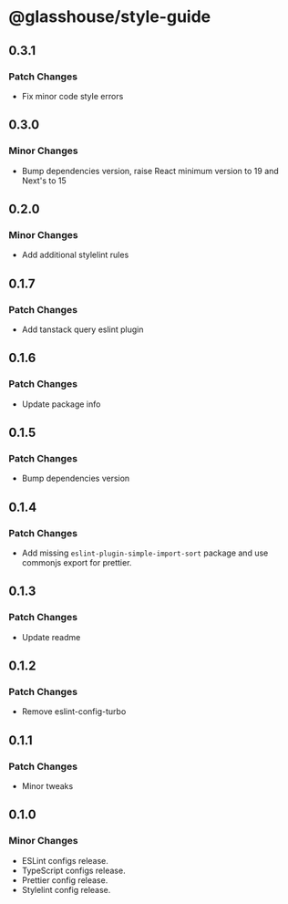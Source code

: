 # @glasshouse/style-guide

## 0.3.1

### Patch Changes

- Fix minor code style errors

## 0.3.0

### Minor Changes

- Bump dependencies version, raise React minimum version to 19 and Next's to 15

## 0.2.0

### Minor Changes

- Add additional stylelint rules

## 0.1.7

### Patch Changes

- Add tanstack query eslint plugin

## 0.1.6

### Patch Changes

- Update package info

## 0.1.5

### Patch Changes

- Bump dependencies version

## 0.1.4

### Patch Changes

- Add missing `eslint-plugin-simple-import-sort` package and use commonjs export for prettier.

## 0.1.3

### Patch Changes

- Update readme

## 0.1.2

### Patch Changes

- Remove eslint-config-turbo

## 0.1.1

### Patch Changes

- Minor tweaks

## 0.1.0

### Minor Changes

- ESLint configs release.
- TypeScript configs release.
- Prettier config release.
- Stylelint config release.
